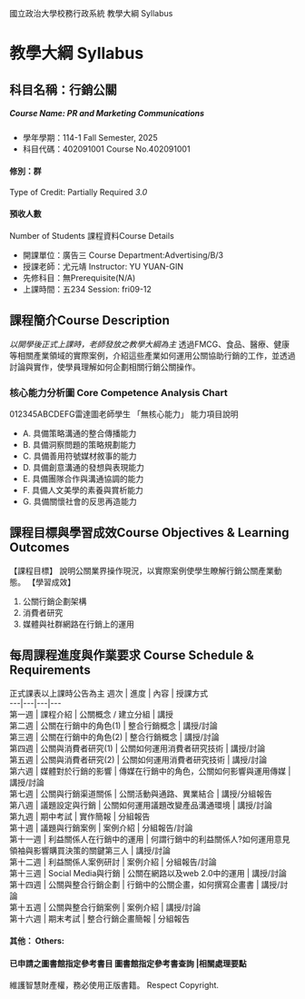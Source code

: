 國立政治大學校務行政系統 教學大綱 Syllabus
# 教學大綱 Syllabus
##  科目名稱：行銷公關
#####  Course Name: PR and Marketing Communications
  * 學年學期：114-1 Fall Semester, 2025 
  * 科目代碼：402091001 Course No.402091001
#### 修別：群
Type of Credit: Partially Required 
_3.0_
#### 預收人數
Number of Students
課程資料Course Details
  * 開課單位：廣告三 Course Department:Advertising/B/3 
  * 授課老師：尤元靖 Instructor: YU YUAN-GIN 
  * 先修科目：無Prerequisite(N/A)
  * 上課時間：五234 Session: fri09-12
##  課程簡介Course Description
*以開學後正式上課時，老師發放之教學大綱為主*
透過FMCG、食品、醫療、健康等相關產業領域的實際案例，介紹這些產業如何運用公關協助行銷的工作，並透過討論與實作，使學員理解如何企劃相關行銷公關操作。
###  核心能力分析圖 Core Competence Analysis Chart
012345ABCDEFG雷達圖老師學生
「無核心能力」 
能力項目說明
  * A. 具備策略溝通的整合傳播能力
  * B. 具備洞察問題的策略規劃能力
  * C. 具備善用符號媒材敘事的能力
  * D. 具備創意溝通的發想與表現能力
  * E. 具備團隊合作與溝通協調的能力
  * F. 具備人文美學的素養與賞析能力
  * G. 具備關懷社會的反思再造能力
##  課程目標與學習成效Course Objectives & Learning Outcomes 
【課程目標】
說明公關業界操作現況，以實際案例使學生瞭解行銷公關產業動態。
【學習成效】
  1. 公關行銷企劃架構
  2. 消費者研究
  3. 媒體與社群網路在行銷上的運用
##  每周課程進度與作業要求 Course Schedule & Requirements
正式課表以上課時公告為主
週次 |  進度 |  內容 |  授課方式  
---|---|---|---  
第一週 |  課程介紹 |  公關概念 / 建立分組 |  講授  
第二週 |  公關在行銷中的角色(1) |  整合行銷概念 |  講授/討論  
第三週 |  公關在行銷中的角色(2) |  整合行銷概念 |  講授/討論  
第四週 |  公關與消費者研究(1) |  公關如何運用消費者研究技術 |  講授/討論  
第五週 |  公關與消費者研究(2) |  公關如何運用消費者研究技術 |  講授/討論  
第六週 |  媒體對於行銷的影響 |  傳媒在行銷中的角色，公關如何影響與運用傳媒 |  講授/討論  
第七週 |  公關與行銷渠道關係 |  公關活動與通路、異業結合 |  講授/分組報告  
第八週 |  議題設定與行銷 |  公關如何運用議題改變產品溝通環境 |  講授/討論  
第九週 |  期中考試 |  實作簡報 |  分組報告  
第十週 |  議題與行銷案例 |  案例介紹 |  分組報告/討論  
第十一週 |  利益關係人在行銷中的運用 |  何謂行銷中的利益關係人?如何運用意見領袖與影響購買決策的關鍵第三人 |  講授/討論  
第十二週 |  利益關係人案例研討 |  案例介紹 |  分組報告/討論  
第十三週 |  Social Media與行銷 |  公關在網路以及web 2.0中的運用 |  講授/討論  
第十四週 |  公關與整合行銷企劃 |  行銷中的公關企畫，如何撰寫企畫書 |  講授/討論  
第十五週 |  公關與整合行銷案例 |  案例介紹 |  講授/討論  
第十六週 | 期末考試 | 整合行銷企畫簡報 | 分組報告  
####  其他： Others:
####  已申請之圖書館指定參考書目  圖書館指定參考書查詢 |相關處理要點
維護智慧財產權，務必使用正版書籍。 Respect Copyright.